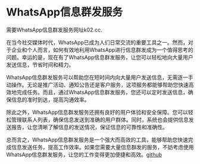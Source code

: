 # WhatsApp信息群发服务

需要WhatsApp信息群发服务网址k02.cc.

在当今社交媒体时代，WhatsApp已成为人们日常交流的重要工具之一。然而，对于企业和个人而言，如何有效地利用WhatsApp进行信息群发成为一个值得思考的问题。幸运的是，现在有了WhatsApp信息群发服务，让您可以轻松地向大量用户发送信息，节省时间和精力。

WhatsApp信息群发服务可以帮助您在短时间内向大量用户发送信息，无需逐一手动操作。无论是推广活动、通知公告还是客户服务，这项服务都能够帮助您快速高效地完成任务。而且，通过WhatsApp信息群发服务，您还可以定时发送信息，确保信息的准时到达，提高沟通效率。

除此之外，WhatsApp信息群发服务还拥有良好的用户体验和安全保障。您可以轻松管理联系人列表，确保信息发送到准确的用户群体。同时，系统也会提供信息发送报告，让您清晰了解信息的发送情况，保证信息的可靠性和准确性。

总而言之，WhatsApp信息群发服务是一个强大而高效的工具，能够帮助您快速完成信息发送任务，提高工作效率。如果您需要大量信息群发的服务，不妨考虑使用WhatsApp信息群发服务，让您的工作变得更加便捷和高效。[github](https://github.com)